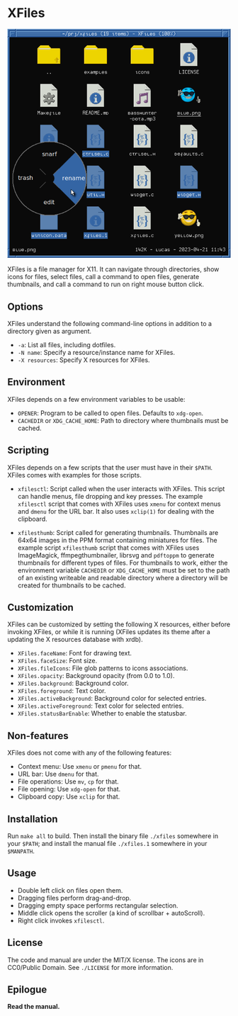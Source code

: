 # XFiles

<p align="center">
  <img src="./demo.png", title="demo"/>
</p>

XFiles is a file manager for X11.  It can navigate through directories,
show icons for files, select files, call a command to open files,
generate thumbnails, and call a command to run on right mouse button
click.

## Options
XFiles understand the following command-line options in addition to a
directory given as argument.

* `-a`:           List all files, including dotfiles.
* `-N name`:      Specify a resource/instance name for XFiles.
* `-X resources`: Specify X resources for XFiles.

## Environment
XFiles depends on a few environment variables to be usable:

* `OPENER`: Program to be called to open files.  Defaults to `xdg-open`.
* `CACHEDIR` or `XDG_CACHE_HOME`: Path to directory where thumbnails must be cached.

## Scripting
XFiles depends on a few scripts that the user must have in their
`$PATH`.  XFiles comes with examples for those scripts.

* `xfilesctl`:
  Script called when the user interacts with XFiles.  This script can
  handle menus, file dropping and key presses.  The example `xfilesctl`
  script that comes with XFiles uses `xmenu` for context menus and
  `dmenu` for the URL bar.  It also uses `xclip(1)` for dealing with the
  clipboard.

* `xfilesthumb`:
  Script called for generating thumbnails.  Thumbnails are 64x64 images
  in the PPM format containing miniatures for files.  The example script
  `xfilesthumb` script that comes with XFiles uses ImageMagick,
  ffmpegthumbnailer, librsvg and `pdftoppm` to generate thumbnails for
  different types of files.  For thumbnails to work, either the
  environment variable `CACHEDIR` or `XDG_CACHE_HOME` must be set to the
  path of an existing writeable and readable directory where a directory
  will be created for thumbnails to be cached.

## Customization
XFiles can be customized by setting the following X resources, either
before invoking XFiles, or while it is running (XFiles updates its theme
after a updating the X resources database with xrdb).

* `XFiles.faceName`:         Font for drawing text.
* `XFiles.faceSize`:         Font size.
* `XFiles.fileIcons`:        File glob patterns to icons associations.
* `XFiles.opacity`:          Background opacity (from 0.0 to 1.0).
* `XFiles.background`:       Background color.
* `XFiles.foreground`:       Text color.
* `XFiles.activeBackground`: Background color for selected entries.
* `XFiles.activeForeground`: Text color for selected entries.
* `XFiles.statusBarEnable`:  Whether to enable the statusbar.

## Non-features
XFiles does not come with any of the following features:

* Context menu:     Use `xmenu` or `pmenu` for that.
* URL bar:          Use `dmenu` for that.
* File operations:  Use `mv`, `cp` for that.
* File opening:     Use `xdg-open` for that.
* Clipboard copy:   Use `xclip` for that.

## Installation
Run `make all` to build.  Then install the binary file `./xfiles` somewhere
in your `$PATH`; and install the manual file `./xfiles.1` somewhere in your
`$MANPATH`.

## Usage

* Double left click on files open them.
* Dragging files perform drag-and-drop.
* Dragging empty space performs rectangular selection.
* Middle click opens the scroller (a kind of scrollbar + autoScroll).
* Right click invokes `xfilesctl`.

## License
The code and manual are under the MIT/X license.
The icons are in CC0/Public Domain.
See `./LICENSE` for more information.

## Epilogue
**Read the manual.**
